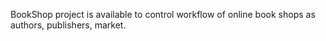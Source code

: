 BookShop project is available to control workflow of online book shops as authors, publishers, market.
 
 

